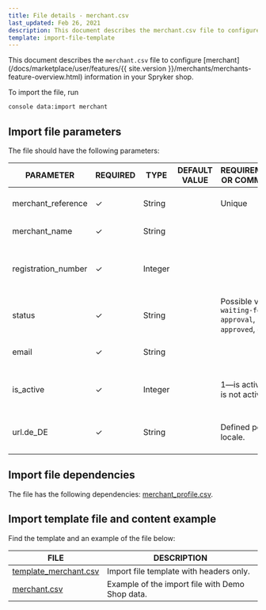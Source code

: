 ```yaml
---
title: File details - merchant.csv
last_updated: Feb 26, 2021
description: This document describes the merchant.csv file to configure merchant information in your Spryker shop.
template: import-file-template
---
```


This document describes the `merchant.csv` file to configure [merchant](/docs/marketplace/user/features/{{ site.version }}/merchants/merchants-feature-overview.html) information in your Spryker shop.

To import the file, run

```bash
console data:import merchant
```

## Import file parameters

The file should have the following parameters:

| PARAMETER | REQUIRED | TYPE | DEFAULT VALUE | REQUIREMENTS OR COMMENTS | DESCRIPTION |
|-|-|-|-|-|-|
| merchant_reference | &check; | String |   |  Unique | Identifier of the merchant in the system. |
| merchant_name | &check; | String |   |   | The name of the merchant. |
| registration_number | &check; | Integer |   |   | Number assigned to the merchant at the point of registration. |
| status | &check; | String |   | Possible values: `waiting-for-approval`, `approved`, `denied`  | The status of the merchant. |
| email | &check; | String |   |   | Email address of the merchant. |
| is_active | &check; | Integer |   | 1—is active, 0—is not active | Defines whether the merchant is active or not.  |
| url.de_DE | &check; | String |   | Defined per locale. | Merchant page URL in the storefront for DE store. |

## Import file dependencies
The file has the following dependencies: [merchant_profile.csv](/docs/marketplace/dev/data-import/file-details-merchant-profilecsv.html).

## Import template file and content example

Find the template and an example of the file below:

|FILE|DESCRIPTION|
|-|-|
| [template_merchant.csv](https://spryker.s3.eu-central-1.amazonaws.com/docs/Developer+Guide/Back-End/Data+Manipulation/Data+Ingestion/Data+Import/Data+Import+Categories/Marketplace+setup/template_merchant.csv) | Import file template with headers only. |
| [merchant.csv](https://spryker.s3.eu-central-1.amazonaws.com/docs/Developer+Guide/Back-End/Data+Manipulation/Data+Ingestion/Data+Import/Data+Import+Categories/Marketplace+setup/merchant.csv) | Example of the import file with Demo Shop data. |
